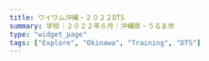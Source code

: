 ```yaml
---
title: ワイワム沖縄・２０２２DTS
summary: 学校｜２０２２年６月｜沖縄県・うるま市
type: "widget_page"
tags: ["Explore", "Okinawa", "Training", "DTS"]
---
```

